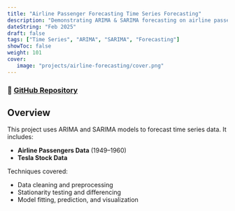 ```yaml
---
title: "Airline Passenger Forecasting Time Series Forecasting"
description: "Demonstrating ARIMA & SARIMA forecasting on airline passengers and Tesla stock data."
dateString: "Feb 2025"
draft: false
tags: ["Time Series", "ARIMA", "SARIMA", "Forecasting"]
showToc: false
weight: 101
cover:
   image: "projects/airline-forecasting/cover.png"
---
```


### 🔗 [GitHub Repository](https://github.com/yourusername/your-repository)

## Overview

This project uses ARIMA and SARIMA models to forecast time series data. It includes:
- **Airline Passengers Data** (1949–1960)
- **Tesla Stock Data**

Techniques covered:
- Data cleaning and preprocessing
- Stationarity testing and differencing
- Model fitting, prediction, and visualization
